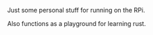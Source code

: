 Just some personal stuff for running on the RPi.

Also functions as a playground for learning rust.
